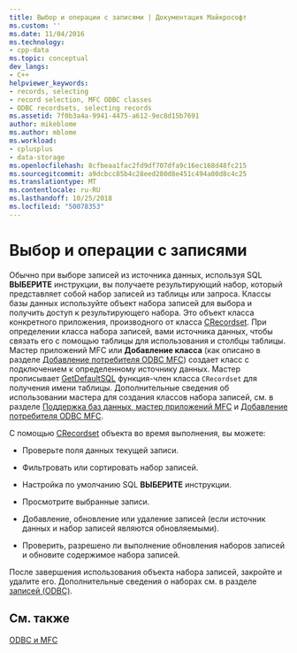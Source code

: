 ```yaml
---
title: Выбор и операции с записями | Документация Майкрософт
ms.custom: ''
ms.date: 11/04/2016
ms.technology:
- cpp-data
ms.topic: conceptual
dev_langs:
- C++
helpviewer_keywords:
- records, selecting
- record selection, MFC ODBC classes
- ODBC recordsets, selecting records
ms.assetid: 7f0b3a4a-9941-4475-a612-9ec8d15b7691
author: mikeblome
ms.author: mblome
ms.workload:
- cplusplus
- data-storage
ms.openlocfilehash: 8cfbeaa1fac2fd9df707dfa9c16ec168d48fc215
ms.sourcegitcommit: a9dcbcc85b4c28eed280d8e451c494a00d8c4c25
ms.translationtype: MT
ms.contentlocale: ru-RU
ms.lasthandoff: 10/25/2018
ms.locfileid: "50078353"
---
```

# <a name="selecting-and-manipulating-records"></a>Выбор и операции с записями

Обычно при выборе записей из источника данных, используя SQL **ВЫБЕРИТЕ** инструкции, вы получаете результирующий набор, который представляет собой набор записей из таблицы или запроса. Классы базы данных используйте объект набора записей для выбора и получить доступ к результирующего набора. Это объект класса конкретного приложения, производного от класса [CRecordset](../../mfc/reference/crecordset-class.md). При определении класса набора записей, вами источника данных, чтобы связать его с помощью таблицы для использования и столбцы таблицы. Мастер приложений MFC или **Добавление класса** (как описано в разделе [Добавление потребителя ODBC MFC](../../mfc/reference/adding-an-mfc-odbc-consumer.md)) создает класс с подключением к определенному источнику данных. Мастер прописывает [GetDefaultSQL](../../mfc/reference/crecordset-class.md#getdefaultsql) функция-член класса `CRecordset` для получения имени таблицы. Дополнительные сведения об использовании мастера для создания классов набора записей, см. в разделе [Поддержка баз данных, мастер приложений MFC](../../mfc/reference/database-support-mfc-application-wizard.md) и [Добавление потребителя ODBC MFC](../../mfc/reference/adding-an-mfc-odbc-consumer.md).

С помощью [CRecordset](../../mfc/reference/crecordset-class.md) объекта во время выполнения, вы можете:

- Проверьте поля данных текущей записи.

- Фильтровать или сортировать набор записей.

- Настройка по умолчанию SQL **ВЫБЕРИТЕ** инструкции.

- Просмотрите выбранные записи.

- Добавление, обновление или удаление записей (если источник данных и набор записей являются обновляемыми).

- Проверить, разрешено ли выполнение обновления наборов записей и обновите содержимое набора записей.

После завершения использования объекта набора записей, закройте и удалите его. Дополнительные сведения о наборах см. в разделе [записей (ODBC)](../../data/odbc/recordset-odbc.md).

## <a name="see-also"></a>См. также

[ODBC и MFC](../../data/odbc/odbc-and-mfc.md)